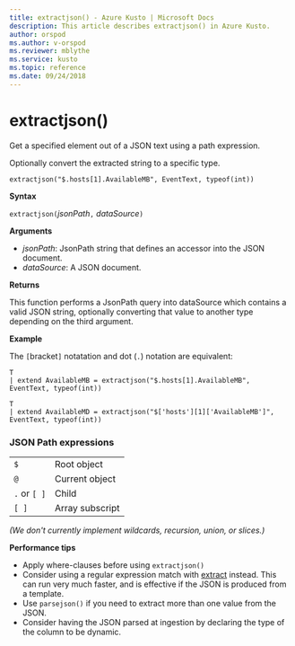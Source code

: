 ```yaml
---
title: extractjson() - Azure Kusto | Microsoft Docs
description: This article describes extractjson() in Azure Kusto.
author: orspod
ms.author: v-orspod
ms.reviewer: mblythe
ms.service: kusto
ms.topic: reference
ms.date: 09/24/2018
---
```

# extractjson()

Get a specified element out of a JSON text using a path expression. 

Optionally convert the extracted string to a specific type.

    extractjson("$.hosts[1].AvailableMB", EventText, typeof(int))


**Syntax**

`extractjson(`*jsonPath*`,` *dataSource*`)` 

**Arguments**

* *jsonPath*: JsonPath string that defines an accessor into the JSON document.
* *dataSource*:  A JSON document.

**Returns**

This function performs a JsonPath query into dataSource which contains a valid JSON string, optionally converting that value to another type depending on the third argument.

**Example**

The `[`bracket`]` notatation and dot (`.`) notation are equivalent:

```kusto
T 
| extend AvailableMB = extractjson("$.hosts[1].AvailableMB", EventText, typeof(int)) 

T
| extend AvailableMD = extractjson("$['hosts'][1]['AvailableMB']", EventText, typeof(int)) 
```

### JSON Path expressions

|||
|---|---|
|`$`|Root object|
|`@`|Current object|
|`.` or `[ ]` | Child|
|`[ ]`|Array subscript|

*(We don't currently implement wildcards, recursion, union, or slices.)*


**Performance tips**

* Apply where-clauses before using `extractjson()`
* Consider using a regular expression match with [extract](extractfunction.md) instead. This can run very much faster, and is effective if the JSON is produced from a template.
* Use `parsejson()` if you need to extract more than one value from the JSON.
* Consider having the JSON parsed at ingestion by declaring the type of the column to be dynamic.